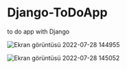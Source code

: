 # Django-ToDoApp
to do app with Django


![Ekran görüntüsü 2022-07-28 144955](https://user-images.githubusercontent.com/44529927/181498554-86dc9a96-a447-4cc1-b1d8-738443244aa0.png)

![Ekran görüntüsü 2022-07-28 145052](https://user-images.githubusercontent.com/44529927/181498598-f680eb90-102c-4aec-995a-2386f5337f78.png)

